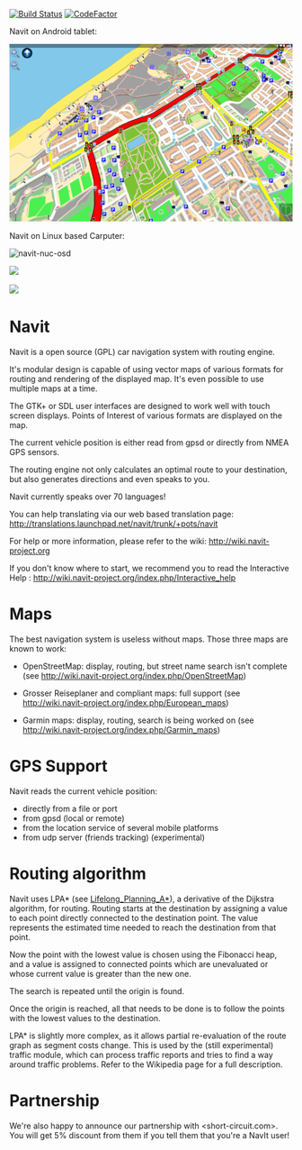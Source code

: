[![Build Status](https://img.shields.io/circleci/project/github/navit-gps/navit/trunk.svg)](https://circleci.com/gh/navit-gps/navit)
[![CodeFactor](https://www.codefactor.io/repository/github/navit-gps/navit/badge)](https://www.codefactor.io/repository/github/navit-gps/navit)


Navit on Android tablet:

![navit on android](https://raw.githubusercontent.com/navit-gps/navit/trunk/contrib/images/androidtablet.png)

Navit on Linux based Carputer:

![navit-nuc-osd](https://github.com/pgrandin/navit-nuc-layout/raw/master/screenshot.png)

<p>
<a href="https://play.google.com/store/apps/details?id=org.navitproject.navit"><img src="http://switzerland.tasis.com/uploaded/images2/appstore_button_google.png" height="100"/></a>

<a href="https://f-droid.org/repository/browse/?fdfilter=navit&fdid=org.navitproject.navit"><img src="https://upload.wikimedia.org/wikipedia/commons/thumb/0/0d/Get_it_on_F-Droid.svg/200px-Get_it_on_F-Droid.svg.png" height="100"/></a>
</p>

Navit
=====

Navit is a open source (GPL) car navigation system with routing engine.

It's modular design is capable of using vector maps of various formats
for routing and rendering of the displayed map. It's even possible to
use multiple maps at a time.

The GTK+ or SDL user interfaces are designed to work well with touch
screen displays. Points of Interest of various formats are displayed
on the map.

The current vehicle position is either read from gpsd or directly from
NMEA GPS sensors.

The routing engine not only calculates an optimal route to your
destination, but also generates directions and even speaks to you.

Navit currently speaks over 70 languages!

You can help translating via our web based translation page:
 http://translations.launchpad.net/navit/trunk/+pots/navit


For help or more information, please refer to the wiki:
 http://wiki.navit-project.org

If you don't know where to start, we recommend you to read the
Interactive Help : http://wiki.navit-project.org/index.php/Interactive_help


Maps
====

The best navigation system is useless without maps. Those three maps
are known to work:

- OpenStreetMap: display, routing, but street name search isn't complete
 (see http://wiki.navit-project.org/index.php/OpenStreetMap)

- Grosser Reiseplaner and compliant maps: full support
 (see http://wiki.navit-project.org/index.php/European_maps)

- Garmin maps: display, routing, search is being worked on
 (see http://wiki.navit-project.org/index.php/Garmin_maps)


GPS Support
===========

Navit reads the current vehicle position:
- directly from a file or port
- from gpsd (local or remote)
- from the location service of several mobile platforms
- from udp server (friends tracking) (experimental)


Routing algorithm
=================

Navit uses LPA* (see [Lifelong_Planning_A*](https://en.wikipedia.org/wiki/Lifelong_Planning_A*)), a derivative of the Dijkstra algorithm, for
routing. Routing starts at the destination by assigning a value to each point directly connected to the destination
point. The value represents the estimated time needed to reach the destination from that point.

Now the point with the lowest value is chosen using the Fibonacci heap, and a value is assigned to connected points
which are unevaluated or whose current value is greater than the new one.

The search is repeated until the origin is found.

Once the origin is reached, all that needs to be done is to follow the points with the lowest values to the
destination.

LPA* is slightly more complex, as it allows partial re-evaluation of the route graph as segment costs change. This is
used by the (still experimental) traffic module, which can process traffic reports and tries to find a way around
traffic problems. Refer to the Wikipedia page for a full description.

Partnership
===========

We're also happy to announce our partnership with <short-circuit.com>.
You will get 5% discount from them if you tell them that you're a NavIt user!

